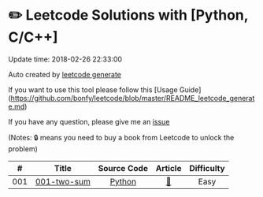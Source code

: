 # :pencil2: Leetcode Solutions with [Python, C/C++]
Update time: 2018-02-26 22:33:00 

Auto created by [leetcode generate](https://github.com/bonfy/leetcode)

If you want to use this tool please follow this [Usage Guide]
(https://github.com/bonfy/leetcode/blob/master/README_leetcode_generate.md)

If you have any question, please give me an [issue](https://github.com/bonfy/leetcode/issues)

(Notes: :lock: means you need to buy a book from Leetcode to unlock the problem)

| # | Title | Source Code | Article | Difficulty |
|:---:|:---:|:---:|:---:|:---:|
|001|[001-two-sum](https://leetcode.com/problems/two-sum)|[Python](https://)|[:memo:]()|Easy|

